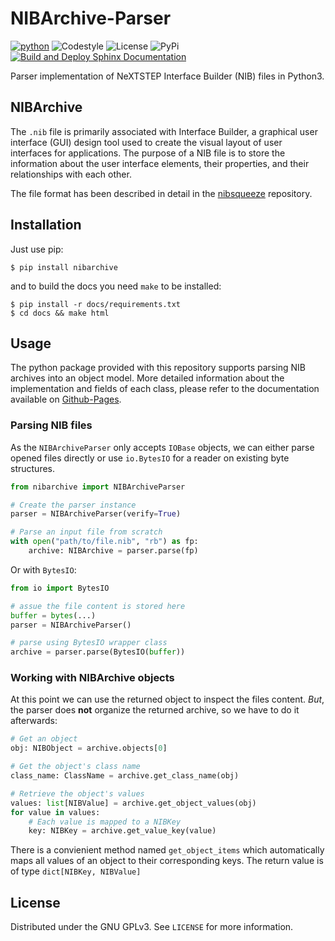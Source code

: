 # NIBArchive-Parser

[![python](https://img.shields.io/badge/python-3.9+-blue.svg?logo=python&labelColor=grey)](https://www.python.org/downloads/)
![Codestyle](https://img.shields.io:/static/v1?label=Codestyle&message=black&color=black)
![License](https://img.shields.io:/static/v1?label=License&message=GNU+GPLv3&color=blue)
![PyPi](https://img.shields.io:/static/v1?label=PyPi&message=1.1.0&color=lightblue)
[![Build and Deploy Sphinx Documentation](https://github.com/MatrixEditor/nibarchive/actions/workflows/sphinx.yml/badge.svg)](https://github.com/MatrixEditor/nibarchive/actions/workflows/sphinx.yml)


Parser implementation of NeXTSTEP Interface Builder (NIB) files in Python3.

## NIBArchive

The `.nib` file is primarily associated with Interface Builder, a graphical user interface (GUI) design tool used to
create the visual layout of user interfaces for applications. The purpose of a NIB file is to store the information
about the user interface elements, their properties, and their relationships with each other.

The file format has been described in detail in the [nibsqueeze](https://github.com/matsmattsson/nibsqueeze) repository.

## Installation

Just use pip:
```console
$ pip install nibarchive
```

and to build the docs you need `make` to be installed:
```console
$ pip install -r docs/requirements.txt
$ cd docs && make html
```

## Usage

The python package provided with this repository supports parsing NIB archives into an object model. More detailed information about the implementation and fields of each class, please refer to the documentation available on [Github-Pages](https://matrixeditor.github.io/nibarchive/).

### Parsing NIB files

As the `NIBArchiveParser` only accepts `IOBase` objects, we can either parse opened files directly or use `io.BytesIO` for a reader on existing byte structures.

```python
from nibarchive import NIBArchiveParser

# Create the parser instance
parser = NIBArchiveParser(verify=True)

# Parse an input file from scratch
with open("path/to/file.nib", "rb") as fp:
    archive: NIBArchive = parser.parse(fp)
```

Or with `BytesIO`:

```python
from io import BytesIO

# assue the file content is stored here
buffer = bytes(...)
parser = NIBArchiveParser()

# parse using BytesIO wrapper class
archive = parser.parse(BytesIO(buffer))
```

### Working with NIBArchive objects

At this point we can use the returned object to inspect the files content. *But*, the parser does **not** organize the returned archive, so we have to do it afterwards:

```python
# Get an object
obj: NIBObject = archive.objects[0]

# Get the object's class name
class_name: ClassName = archive.get_class_name(obj)

# Retrieve the object's values
values: list[NIBValue] = archive.get_object_values(obj)
for value in values:
    # Each value is mapped to a NIBKey
    key: NIBKey = archive.get_value_key(value)
```

There is a convienient method named `get_object_items` which automatically maps all values of an object to their corresponding keys. The return value is of type `dict[NIBKey, NIBValue]`

## License

Distributed under the GNU GPLv3. See `LICENSE` for more information.

[^1]: https://github.com/matsmattsson/nibsqueeze/blob/master/NibArchive.md
